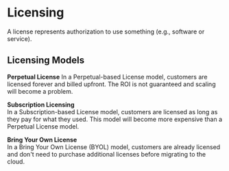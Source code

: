 # Licensing
A license represents authorization to use something (e.g., software or service).

## Licensing Models
**Perpetual License**
In a Perpetual-based License model, customers are licensed forever and billed upfront. The ROI is not guaranteed and scaling will become a problem. 

**Subscription Licensing**  
In a Subscription-based License model, customers are licensed as long as they pay for what they used. This model will become more expensive than a Perpetual License model. 

**Bring Your Own License**  
In a Bring Your Own License (BYOL) model, customers are already licensed and don't need to purchase additional licenses before migrating to the cloud. 